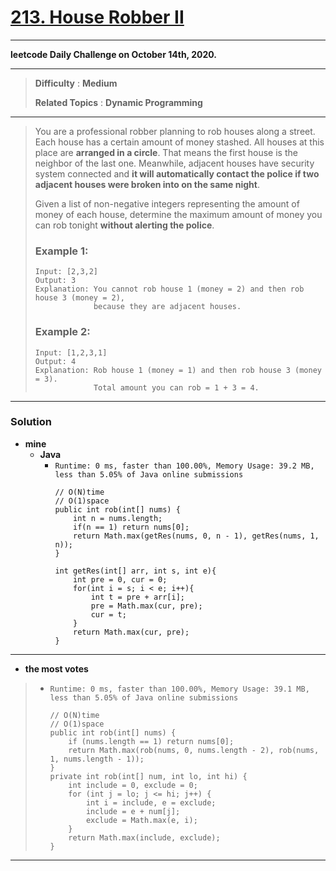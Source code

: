 # [213. House Robber II](https://leetcode.com/problems/house-robber-ii/)

---

**leetcode Daily Challenge on October 14th, 2020.**

---

> **Difficulty** : **Medium**
>
> **Related Topics** : **Dynamic Programming**

---

> You are a professional robber planning to rob houses along a street. Each house has a certain amount of money stashed. All houses at this place are **arranged in a circle**. That means the first house is the neighbor of the last one. Meanwhile, adjacent houses have security system connected and **it will automatically contact the police if two adjacent houses were broken into on the same night**.
>
> Given a list of non-negative integers representing the amount of money of each house, determine the maximum amount of money you can rob tonight **without alerting the police**.
>
> ### Example 1:
> ```
> Input: [2,3,2]
> Output: 3
> Explanation: You cannot rob house 1 (money = 2) and then rob house 3 (money = 2),
>              because they are adjacent houses.
> ```
>
> ### Example 2:
> ```
> Input: [1,2,3,1]
> Output: 4
> Explanation: Rob house 1 (money = 1) and then rob house 3 (money = 3).
>              Total amount you can rob = 1 + 3 = 4.
> ```

---


### Solution
* **mine**
  * **Java**
    * `Runtime: 0 ms, faster than 100.00%, Memory Usage: 39.2 MB, less than 5.05% of Java online submissions`
      ```
      // O(N)time
      // O(1)space
      public int rob(int[] nums) {
          int n = nums.length;
          if(n == 1) return nums[0];
          return Math.max(getRes(nums, 0, n - 1), getRes(nums, 1, n));
      }

      int getRes(int[] arr, int s, int e){
          int pre = 0, cur = 0;
          for(int i = s; i < e; i++){
              int t = pre + arr[i];
              pre = Math.max(cur, pre);
              cur = t;
          }
          return Math.max(cur, pre);
      }
      ```

---

* **the most votes**
>  * `Runtime: 0 ms, faster than 100.00%, Memory Usage: 39.1 MB, less than 5.05% of Java online submissions`
>    ```
>    // O(N)time
>    // O(1)space
>    public int rob(int[] nums) {
>        if (nums.length == 1) return nums[0];
>        return Math.max(rob(nums, 0, nums.length - 2), rob(nums, 1, nums.length - 1));
>    }
>    private int rob(int[] num, int lo, int hi) {
>        int include = 0, exclude = 0;
>        for (int j = lo; j <= hi; j++) {
>            int i = include, e = exclude;
>            include = e + num[j];
>            exclude = Math.max(e, i);
>        }
>        return Math.max(include, exclude);
>    }
>    ```

---
